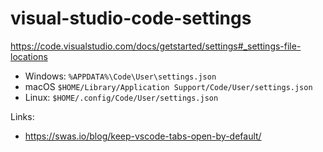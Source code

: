 # visual-studio-code-settings

https://code.visualstudio.com/docs/getstarted/settings#_settings-file-locations

- Windows: `%APPDATA%\Code\User\settings.json`
- macOS `$HOME/Library/Application Support/Code/User/settings.json`
- Linux: `$HOME/.config/Code/User/settings.json`

Links:
- https://swas.io/blog/keep-vscode-tabs-open-by-default/